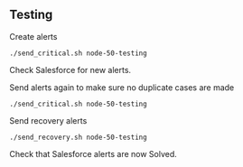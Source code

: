 
## Testing

Create alerts

`./send_critical.sh node-50-testing`

Check Salesforce for new alerts.

Send alerts again to make sure no duplicate cases are made

`./send_critical.sh node-50-testing`

Send recovery alerts

`./send_recovery.sh node-50-testing`

Check that Salesforce alerts are now Solved.

